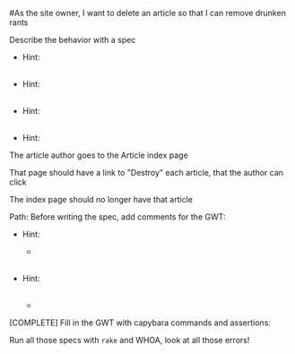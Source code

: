 #As the site owner, I want to delete an article so that I can remove drunken rants

Describe the behavior with a spec

- Hint: <span style="color: white">Use a generator to create the test:
rails generate minitest:feature DeletingAnArticle</span>

- Hint: <span style="color: white">Give your feature a name matching the file
feature "Deleting an Article" do ...</span>

- Hint: <span style="color: white">Write your scenario to describe the context
scenario "article is deleted with a click" do ...</span>

- Hint: <span style="color: white">Think through what the flow is like for the users.</span>

The article author goes to the Article index page

That page should have a link to "Destroy" each article, that the author can click

The index page should no longer have that article

Path:
Before writing the spec, add comments for the GWT:

- Hint: <span style="color: white">Create a new article, and store it in a local variable</span>

    - <span style="color: white">article = Article.create(title: "Becoming a Code Fellow", body: "Means striving for excellence.")</span>

- Hint: <span style="color: white">Use the Capybara selectors to find the right Destroy link: github.com/jnicklas/capybara#finding</span>

    - <span style="color: white">page.find("tr:last").click_on "Destroy"</span>

[COMPLETE] Fill in the GWT with capybara commands and assertions:

Run all those specs with `rake` and WHOA, look at all those errors!
